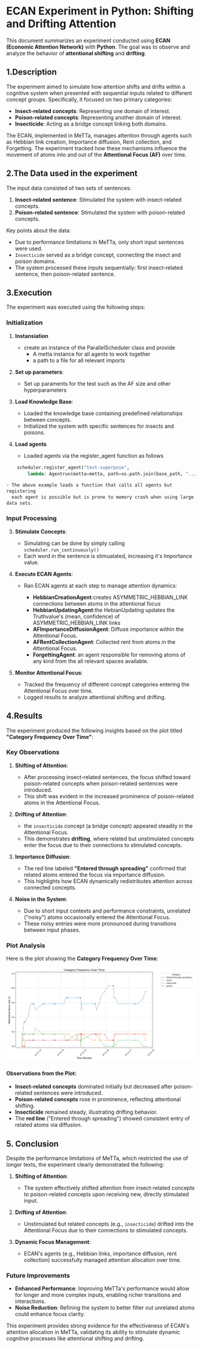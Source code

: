 # ECAN Experiment in Python: Shifting and Drifting Attention

This document summarizes an experiment conducted using **ECAN (Economic Attention Network)** with **Python**. The goal was to observe and analyze the behavior of **attentional shifting** and **drifting**.

## 1.Description

The experiment aimed to simulate how attention shifts and drifts within a cognitive system when presented with sequential inputs related to different concept groups. Specifically, it focused on two primary categories:
- **Insect-related concepts**: Representing one domain of interest.
- **Poison-related concepts**: Representing another domain of interest.
- **Insecticide**: Acting as a bridge concept linking both domains.

The ECAN, implemented in MeTTa, manages attention through agents such as Hebbian link creation, Importance diffusion, Rent collection, and Forgetting. The experiment tracked how these mechanisms influence the movement of atoms into and out of the **Attentional Focus (AF)** over time.


## 2.The Data used in the experiment

The input data consisted of two sets of sentences:
1. **Insect-related sentence**: Stimulated the system with insect-related concepts.
2. **Poison-related sentence**: Stimulated the system with poison-related concepts.
   

Key points about the data:
- Due to performance limitations in MeTTa, only short input sentences were used.
- `Insecticide` served as a bridge concept, connecting the insect and poison domains.
- The system processed these inputs sequentially: first insect-related sentence, then poison-related sentence.



## 3.Execution 

The experiment was executed using the following steps:

### Initialization
1. **Instansiation**
    - create an instance of the ParallelScheduler class and provide
        - A metta instance for all agents to work together
        - a path to a file for all relevant imports

2. **Set up parameters**:
   - Set up paraments for the test such as the AF size and other hyperparameters

3. **Load Knowledge Base**:
   - Loaded the knowledge base containing predefined relationships between concepts.
   - Initialized the system with specific sentences for insects and poisons.

4. **Load agents**
    - Loaded agents via the register_agent function as follows
```py
    scheduler.register_agent("test-superpose",
        lambda: Agentrun(metta=metta, path=os.path.join(base_path, "../experiments/Agents-runner.metta")))
```
    - The above example loads a function that calls all agents but registering 
      each agent is possible but is prone to memory crash when using large data sets.
### Input Processing
3. **Stimulate Concepts**:
    - Simulating can be done by simply calling `scheduler.run_continuously()`
    - Each word in the sentence is stimualated, increasing  it's Importance value.

4. **Execute ECAN Agents**:
   - Ran ECAN agents at each step to manage attention dynamics:

     - **HebbianCreationAgent**:creates ASYMMETRIC_HEBBIAN_LINK  connections between atoms in the attentional focus
     - **HebbianUpdatingAgent**:the HebianUpdating updates the Truthvalue's (mean, confidence) of ASYMMETRIC_HEBBIAN_LINK links
     - **AFImportanceDiffusionAgent**: Diffuse importance within the Attentional Focus.
     - **AFRentCollectionAgent**: Collected rent from  atoms in the Attentional Focus.
     - **ForgettingAgent**: an agent responsible for removing atoms of any kind from the all relevant spaces available.

5. **Monitor Attentional Focus**:
   - Tracked the frequency of different concept categories entering the Attentional Focus over time.
   - Logged results to analyze attentional shifting and drifting.

## 4.Results

The experiment produced the following insights based on the plot titled **"Category Frequency Over Time"**:

### Key Observations
1. **Shifting of Attention**:
   - After processing insect-related sentences, the focus shifted toward poison-related concepts when poison-related sentences were introduced.
   - This shift was evident in the increased prominence of poison-related atoms in the Attentional Focus.

2. **Drifting of Attention**:
   - the `insecticide` concept (a bridge concept) appeared steadily in the Attentional Focus.
   - This demonstrates **drifting**, where related but unstimulated concepts enter the focus due to their connections to stimulated concepts.

3. **Importance Diffusion**:
   - The red line labeled **"Entered through spreading"** confirmed that related atoms entered the focus via importance diffusion.
   - This highlights how ECAN dynamically redistributes attention across connected concepts.

4. **Noise in the System**:
   - Due to short input contexts and performance constraints, unrelated ("noisy") atoms occasionally entered the Attentional Focus.
   - These noisy entries were more pronounced during transitions between input phases.

### Plot Analysis

Here is the plot showing the **Category Frequency Over Time**:

![Category Frequency Over Time](output/plot.png)

#### Observations from the Plot:
- **Insect-related concepts** dominated initially but decreased after poison-related sentences were introduced.
- **Poison-related concepts** rose in prominence, reflecting attentional shifting.
- **Insecticide** remained steady, illustrating drifting behavior.
- The **red line** ("Entered through spreading") showed consistent entry of related atoms via diffusion.



## 5. Conclusion

Despite the performance limitations of MeTTa, which restricted the use of longer texts, the experiment clearly demonstrated the following:

1. **Shifting of Attention**:
   - The system effectively shifted attention from insect-related concepts to poison-related concepts upon receiving new, directly stimulated input.

2. **Drifting of Attention**:
   - Unstimulated but related concepts (e.g., `insecticide`) drifted into the Attentional Focus due to their connections to stimulated concepts.

3. **Dynamic Focus Management**:
   - ECAN's agents (e.g., Hebbian links, importance diffusion, rent collection) successfully managed attention allocation over time.

### Future Improvements
- **Enhanced Performance**: Improving MeTTa's performance would allow for longer and more complex inputs, enabling richer transitions and interactions.
- **Noise Reduction**: Refining the system to better filter out unrelated atoms could enhance focus clarity.



This experiment provides strong evidence for the effectiveness of ECAN's attention allocation in MeTTa, validating its ability to stimulate dynamic cognitive processes like attentional shifting and drifting.
